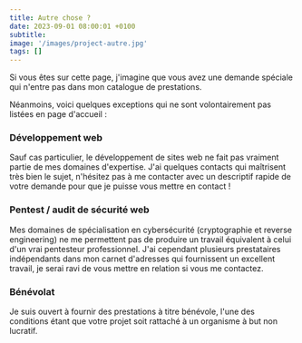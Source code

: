 ```yaml
---
title: Autre chose ?
date: 2023-09-01 08:00:01 +0100
subtitle:
image: '/images/project-autre.jpg'
tags: []
---
```


Si vous êtes sur cette page, j'imagine que vous avez une demande spéciale qui n'entre pas dans mon catalogue de prestations.

Néanmoins, voici quelques exceptions qui ne sont volontairement pas listées en page d'accueil :

### Développement web

Sauf cas particulier, le développement de sites web ne fait pas vraiment partie de mes domaines d'expertise. J'ai quelques contacts qui maîtrisent très bien le sujet, n'hésitez pas à me contacter avec un descriptif rapide de votre demande pour que je puisse vous mettre en contact !

### Pentest / audit de sécurité web

Mes domaines de spécialisation en cybersécurité (cryptographie et reverse engineering) ne me permettent pas de produire un travail équivalent à celui d'un vrai pentesteur professionnel. J'ai cependant plusieurs prestataires indépendants dans mon carnet d'adresses qui fournissent un excellent travail, je serai ravi de vous mettre en relation si vous me contactez.

### Bénévolat

Je suis ouvert à fournir des prestations à titre bénévole, l'une des conditions étant que votre projet soit rattaché à un organisme à but non lucratif.
